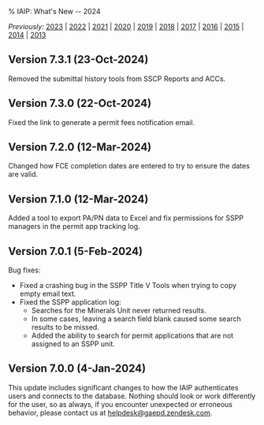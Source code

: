 % IAIP: What's New -- 2024

*Previously:*
[2023](changelog-2023.html) |
[2022](changelog-2022.html) |
[2021](changelog-2021.html) |
[2020](changelog-2020.html) |
[2019](changelog-2019.html) |
[2018](changelog-2018.html) |
[2017](changelog-2017.html) |
[2016](changelog-2016.html) |
[2015](changelog-2015.html) |
[2014](changelog-2014.html) |
[2013](changelog-2013.html)

## Version 7.3.1 <span>(23-Oct-2024)</span>

Removed the submittal history tools from SSCP Reports and ACCs.

## Version 7.3.0 <span>(22-Oct-2024)</span>

Fixed the link to generate a permit fees notification email.

## Version 7.2.0 <span>(12-Mar-2024)</span>

Changed how FCE completion dates are entered to try to ensure the dates are valid.

## Version 7.1.0 <span>(12-Mar-2024)</span>

Added a tool to export PA/PN data to Excel and fix permissions for SSPP managers in the permit app tracking log.

## Version 7.0.1 <span>(5-Feb-2024)</span>

Bug fixes:

* Fixed a crashing bug in the SSPP Title V Tools when trying to copy empty email text.
* Fixed the SSPP application log:
  * Searches for the Minerals Unit never returned results.
  * In some cases, leaving a search field blank caused some search results to be missed.
  * Added the ability to search for permit applications that are not assigned to an SSPP unit.

## Version 7.0.0 <span>(4-Jan-2024)</span>

This update includes significant changes to how the IAIP authenticates users and connects to the database. Nothing should look or work differently for the user, so as always, if you encounter unexpected or erroneous behavior, please contact us at [helpdesk@gaepd.zendesk.com](mailto:helpdesk@gaepd.zendesk.com).

